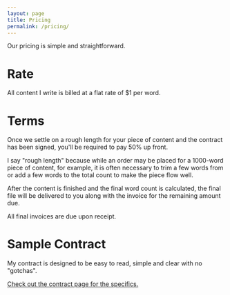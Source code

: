 ```yaml
---
layout: page
title: Pricing
permalink: /pricing/
---
```


Our pricing is simple and straightforward.

# Rate

All content I write is billed at a flat rate of $1 per word.  

# Terms

Once we settle on a rough length for your piece of content and the contract has been signed, you'll be required to pay 50% up front.

I say "rough length" because while an order may be placed for a 1000-word piece of content, for example, it is often necessary to trim a few words from or add a few words to the total count to make the piece flow well.

After the content is finished and the final word count is calculated, the final file will be delivered to you along with the invoice for the remaining amount due.  

All final invoices are due upon receipt.

# Sample Contract

My contract is designed to be easy to read, simple and clear with no "gotchas".

[Check out the contract page for the specifics.](/contract)